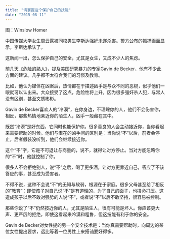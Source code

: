 ```yaml
---
title: "请掌握这个保护自己的技能"
date: "2015-08-11"
---
```


图：Winslow Homer

中国传媒大学女生周云露被同校男生李斯达强奸未遂杀害。警方公布的抓捕画面显示，李斯达承认了。

这新闻一出，怎么保护自己的安全，尤其是女生，又成不少人的焦虑。

前几天[《危险的熟人》](http://mp.weixin.qq.com/s?__biz=MjM5NDU0Mjk2MQ==&mid=208796974&idx=1&sn=b78bfd9ea85dcbfc800aaa09530644bb&scene=21#wechat_redirect)，提及美国研究暴力的专家Gavin de Becker，他有不少此方面的建议。几乎都不太符合我们的习惯及教育。

比如，他认为媒体在凶案后，热情都在于描述凶手是与众不同的恶棍，似乎他们一眼就可以认出来。大众接受了这点，危险性将上升，因为很多强奸杀人犯，与常人没有区别，甚至文质彬彬。

Gavin de Becker喜欢人的“冷漠”，在你身边，不理睬你的人，他们不会伤害你，相反，那些热情地亲近你的陌生人，凶手一般藏在其中。

既然“冷漠”是好东西，它同时也能保护你。很多善良的人会主动接近你，当你看起来需要帮助的时候。他们与潜在的凶手间的区别是：当你说“不”以后，前者会停止，后者假装没听到，他们会继续接近你。

这个“不”字，它是不可退让与商量的，说不，就得让对方停止。当对方能忽略你的“不”时，他就控制了你。

很多人不会拒绝别人，说“不”之后，喝了更多酒，让对方更靠近自己，答应了不该答应的事，甚至成为受害者。

不得不说，这种不会说“不”的无知与软弱，根源在于家庭。很多父母甚至给了相反的“教育”：即使孩子对自己说“不”是有道理的，为了自己的面子，也拼命打压。这造成孩子以后不敢对强势的人说“不”，或者说“不”以后不敢坚持，很容易被控制。

那些你说了“不”仍然按近你的人，尤其是陌生人，很有可能是坏人。你应该更大声、更严厉的拒绝，即使这看起来冷漠和粗鲁，但这技能有利于你的安全。

Gavin de Becker对女性提的另一个安全技术是：当你真需要帮助时，向周边的某位女性提出要求，远比等着一位男性上来搭讪要好得多。
